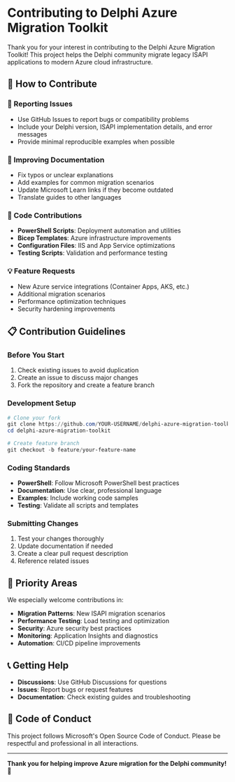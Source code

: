 # Contributing to Delphi Azure Migration Toolkit

Thank you for your interest in contributing to the Delphi Azure Migration Toolkit! This project helps the Delphi community migrate legacy ISAPI applications to modern Azure cloud infrastructure.

## 🤝 How to Contribute

### 🐛 Reporting Issues
- Use GitHub Issues to report bugs or compatibility problems
- Include your Delphi version, ISAPI implementation details, and error messages
- Provide minimal reproducible examples when possible

### 📖 Improving Documentation
- Fix typos or unclear explanations
- Add examples for common migration scenarios
- Update Microsoft Learn links if they become outdated
- Translate guides to other languages

### 🔧 Code Contributions
- **PowerShell Scripts**: Deployment automation and utilities
- **Bicep Templates**: Azure infrastructure improvements
- **Configuration Files**: IIS and App Service optimizations
- **Testing Scripts**: Validation and performance testing

### 💡 Feature Requests
- New Azure service integrations (Container Apps, AKS, etc.)
- Additional migration scenarios
- Performance optimization techniques
- Security hardening improvements

## 📋 Contribution Guidelines

### Before You Start
1. Check existing issues to avoid duplication
2. Create an issue to discuss major changes
3. Fork the repository and create a feature branch

### Development Setup
```powershell
# Clone your fork
git clone https://github.com/YOUR-USERNAME/delphi-azure-migration-toolkit.git
cd delphi-azure-migration-toolkit

# Create feature branch
git checkout -b feature/your-feature-name
```

### Coding Standards
- **PowerShell**: Follow Microsoft PowerShell best practices
- **Documentation**: Use clear, professional language
- **Examples**: Include working code samples
- **Testing**: Validate all scripts and templates

### Submitting Changes
1. Test your changes thoroughly
2. Update documentation if needed
3. Create a clear pull request description
4. Reference related issues

## 🎯 Priority Areas

We especially welcome contributions in:
- **Migration Patterns**: New ISAPI migration scenarios
- **Performance Testing**: Load testing and optimization
- **Security**: Azure security best practices
- **Monitoring**: Application Insights and diagnostics
- **Automation**: CI/CD pipeline improvements

## 📞 Getting Help

- **Discussions**: Use GitHub Discussions for questions
- **Issues**: Report bugs or request features
- **Documentation**: Check existing guides and troubleshooting

## 📜 Code of Conduct

This project follows Microsoft's Open Source Code of Conduct. Please be respectful and professional in all interactions.

---

**Thank you for helping improve Azure migration for the Delphi community!** 🚀
